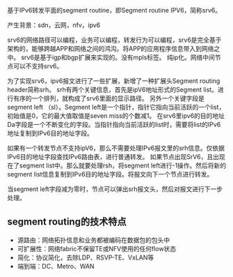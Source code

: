 基于IPv6转发平面的segment routine，即Segment routine IPV6，简称srv6。

产生背景：sdn，云网，nfv，ipv6

srv6的网络路径可以编程，业务可以编程，转发行为可以编程，srv6是完全基于架构的，能够跨越APP和网络之间的鸿沟。将APP的应用程序信息带入到网络之中。
srv6是基于igp和bgp扩展来实现的。没有mpls标签。
纯ip化。网络中间节点可以不支持srv6。

为了实现srv6，ipv6报文进行了一些扩展，新增了一种扩展头Segment routing header简称srh。
srh有两个关键信息，首先是ipV6地址形式的Segment list。进行有序的一个排列，就构成了srv6里面的显示路径。
另外一个关键字段是segment left （sl）。Segment left是一个指针，指针它指向当前活跃的一个list，初始值是0，它的最大值取值是seven miss的个数减1。
在srv6里ipv6的目的地址Da字段是一个不断变化的字段。当指针指向当前活跃的list时，需要将list的IPv6地址复制到IPv6目的地址字段。

如果有一个转发节点不支持ipV6，那么不需要处理IPv6报文里的srh信息。仅依据IPv6目的地址字段查找IPv6路由表，进行普通转发。
如果节点出现SrV6，且出现在了segment list中。那么就要处理rsh，将segment left进行-1操作。然后将新的segment list信息复制到IPv6目的地址字段。将报文向下一个节点进行转发。

当segment left字段减为零时，节点可以弹出srh报文头，然后对报文进行下一步处理。

## segment routing的技术特点
* 源路由：网络拓扑信息和业务都被编码在数据包的包头中
* 可扩展性：网络fabric不保留TE或NFV使用的任何flow状态
* 简化：协议简化，去除LDP、RSVP-TE、VxLAN等
* 端到端：DC、Metro、WAN
